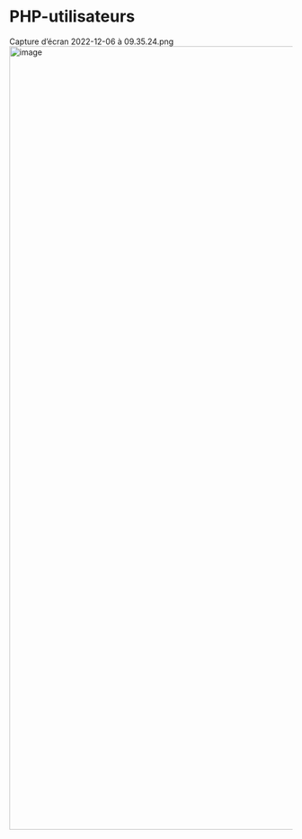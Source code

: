 # PHP-utilisateurs
Capture d’écran 2022-12-06 à 09.35.24.png<img width="1394" alt="image" src="https://user-images.githubusercontent.com/102216255/205866518-b4c03ba4-902c-4e27-ac70-218c0536014f.png">

